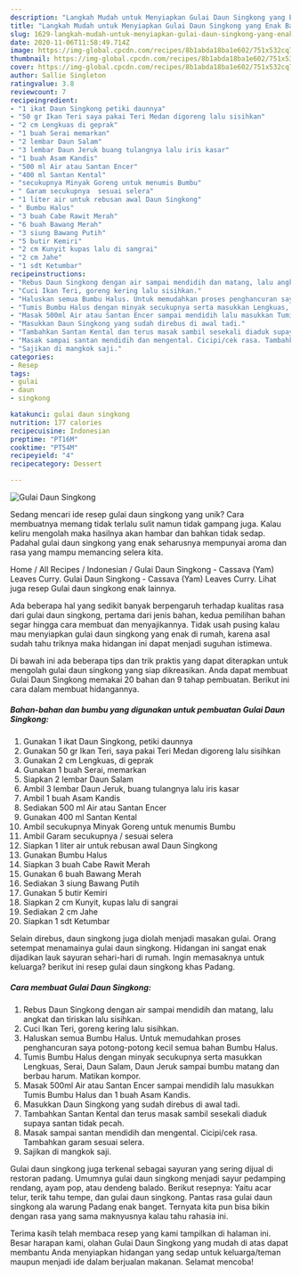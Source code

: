 ```yaml
---
description: "Langkah Mudah untuk Menyiapkan Gulai Daun Singkong yang Enak Banget"
title: "Langkah Mudah untuk Menyiapkan Gulai Daun Singkong yang Enak Banget"
slug: 1629-langkah-mudah-untuk-menyiapkan-gulai-daun-singkong-yang-enak-banget
date: 2020-11-06T11:58:49.714Z
image: https://img-global.cpcdn.com/recipes/8b1abda18ba1e602/751x532cq70/gulai-daun-singkong-foto-resep-utama.jpg
thumbnail: https://img-global.cpcdn.com/recipes/8b1abda18ba1e602/751x532cq70/gulai-daun-singkong-foto-resep-utama.jpg
cover: https://img-global.cpcdn.com/recipes/8b1abda18ba1e602/751x532cq70/gulai-daun-singkong-foto-resep-utama.jpg
author: Sallie Singleton
ratingvalue: 3.8
reviewcount: 7
recipeingredient:
- "1 ikat Daun Singkong petiki daunnya"
- "50 gr Ikan Teri saya pakai Teri Medan digoreng lalu sisihkan"
- "2 cm Lengkuas di geprak"
- "1 buah Serai memarkan"
- "2 lembar Daun Salam"
- "3 lembar Daun Jeruk buang tulangnya lalu iris kasar"
- "1 buah Asam Kandis"
- "500 ml Air atau Santan Encer"
- "400 ml Santan Kental"
- "secukupnya Minyak Goreng untuk menumis Bumbu"
- " Garam secukupnya  sesuai selera"
- "1 liter air untuk rebusan awal Daun Singkong"
- " Bumbu Halus"
- "3 buah Cabe Rawit Merah"
- "6 buah Bawang Merah"
- "3 siung Bawang Putih"
- "5 butir Kemiri"
- "2 cm Kunyit kupas lalu di sangrai"
- "2 cm Jahe"
- "1 sdt Ketumbar"
recipeinstructions:
- "Rebus Daun Singkong dengan air sampai mendidih dan matang, lalu angkat dan tiriskan lalu sisihkan."
- "Cuci Ikan Teri, goreng kering lalu sisihkan."
- "Haluskan semua Bumbu Halus. Untuk memudahkan proses penghancuran saya potong-potong kecil semua bahan Bumbu Halus."
- "Tumis Bumbu Halus dengan minyak secukupnya serta masukkan Lengkuas, Serai, Daun Salam, Daun Jeruk sampai bumbu matang dan berbau harum. Matikan kompor."
- "Masak 500ml Air atau Santan Encer sampai mendidih lalu masukkan Tumis Bumbu Halus dan 1 buah Asam Kandis."
- "Masukkan Daun Singkong yang sudah direbus di awal tadi."
- "Tambahkan Santan Kental dan terus masak sambil sesekali diaduk supaya santan tidak pecah."
- "Masak sampai santan mendidih dan mengental. Cicipi/cek rasa. Tambahkan garam sesuai selera."
- "Sajikan di mangkok saji."
categories:
- Resep
tags:
- gulai
- daun
- singkong

katakunci: gulai daun singkong 
nutrition: 177 calories
recipecuisine: Indonesian
preptime: "PT16M"
cooktime: "PT54M"
recipeyield: "4"
recipecategory: Dessert

---
```



![Gulai Daun Singkong](https://img-global.cpcdn.com/recipes/8b1abda18ba1e602/751x532cq70/gulai-daun-singkong-foto-resep-utama.jpg)

Sedang mencari ide resep gulai daun singkong yang unik? Cara membuatnya memang tidak terlalu sulit namun tidak gampang juga. Kalau keliru mengolah maka hasilnya akan hambar dan bahkan tidak sedap. Padahal gulai daun singkong yang enak seharusnya mempunyai aroma dan rasa yang mampu memancing selera kita.

Home / All Recipes / Indonesian / Gulai Daun Singkong - Cassava (Yam) Leaves Curry. Gulai Daun Singkong - Cassava (Yam) Leaves Curry. Lihat juga resep Gulai daun singkong enak lainnya.

Ada beberapa hal yang sedikit banyak berpengaruh terhadap kualitas rasa dari gulai daun singkong, pertama dari jenis bahan, kedua pemilihan bahan segar hingga cara membuat dan menyajikannya. Tidak usah pusing kalau mau menyiapkan gulai daun singkong yang enak di rumah, karena asal sudah tahu triknya maka hidangan ini dapat menjadi suguhan istimewa.


Di bawah ini ada beberapa tips dan trik praktis yang dapat diterapkan untuk mengolah gulai daun singkong yang siap dikreasikan. Anda dapat membuat Gulai Daun Singkong memakai 20 bahan dan 9 tahap pembuatan. Berikut ini cara dalam membuat hidangannya.

<!--inarticleads1-->

##### Bahan-bahan dan bumbu yang digunakan untuk pembuatan Gulai Daun Singkong:

1. Gunakan 1 ikat Daun Singkong, petiki daunnya
1. Gunakan 50 gr Ikan Teri, saya pakai Teri Medan digoreng lalu sisihkan
1. Gunakan 2 cm Lengkuas, di geprak
1. Gunakan 1 buah Serai, memarkan
1. Siapkan 2 lembar Daun Salam
1. Ambil 3 lembar Daun Jeruk, buang tulangnya lalu iris kasar
1. Ambil 1 buah Asam Kandis
1. Sediakan 500 ml Air atau Santan Encer
1. Gunakan 400 ml Santan Kental
1. Ambil secukupnya Minyak Goreng untuk menumis Bumbu
1. Ambil  Garam secukupnya / sesuai selera
1. Siapkan 1 liter air untuk rebusan awal Daun Singkong
1. Gunakan  Bumbu Halus
1. Siapkan 3 buah Cabe Rawit Merah
1. Gunakan 6 buah Bawang Merah
1. Sediakan 3 siung Bawang Putih
1. Gunakan 5 butir Kemiri
1. Siapkan 2 cm Kunyit, kupas lalu di sangrai
1. Sediakan 2 cm Jahe
1. Siapkan 1 sdt Ketumbar


Selain direbus, daun singkong juga diolah menjadi masakan gulai. Orang setempat menamainya gulai daun singkong. Hidangan ini sangat enak dijadikan lauk sayuran sehari-hari di rumah. Ingin memasaknya untuk keluarga? berikut ini resep gulai daun singkong khas Padang. 

<!--inarticleads2-->

##### Cara membuat Gulai Daun Singkong:

1. Rebus Daun Singkong dengan air sampai mendidih dan matang, lalu angkat dan tiriskan lalu sisihkan.
1. Cuci Ikan Teri, goreng kering lalu sisihkan.
1. Haluskan semua Bumbu Halus. Untuk memudahkan proses penghancuran saya potong-potong kecil semua bahan Bumbu Halus.
1. Tumis Bumbu Halus dengan minyak secukupnya serta masukkan Lengkuas, Serai, Daun Salam, Daun Jeruk sampai bumbu matang dan berbau harum. Matikan kompor.
1. Masak 500ml Air atau Santan Encer sampai mendidih lalu masukkan Tumis Bumbu Halus dan 1 buah Asam Kandis.
1. Masukkan Daun Singkong yang sudah direbus di awal tadi.
1. Tambahkan Santan Kental dan terus masak sambil sesekali diaduk supaya santan tidak pecah.
1. Masak sampai santan mendidih dan mengental. Cicipi/cek rasa. Tambahkan garam sesuai selera.
1. Sajikan di mangkok saji.


Gulai daun singkong juga terkenal sebagai sayuran yang sering dijual di restoran padang. Umumnya gulai daun singkong menjadi sayur pedamping rendang, ayam pop, atau dendeng balado. Berikut resepnya: Yaitu acar telur, terik tahu tempe, dan gulai daun singkong. Pantas rasa gulai daun singkong ala warung Padang enak banget. Ternyata kita pun bisa bikin dengan rasa yang sama maknyusnya kalau tahu rahasia ini. 

Terima kasih telah membaca resep yang kami tampilkan di halaman ini. Besar harapan kami, olahan Gulai Daun Singkong yang mudah di atas dapat membantu Anda menyiapkan hidangan yang sedap untuk keluarga/teman maupun menjadi ide dalam berjualan makanan. Selamat mencoba!

